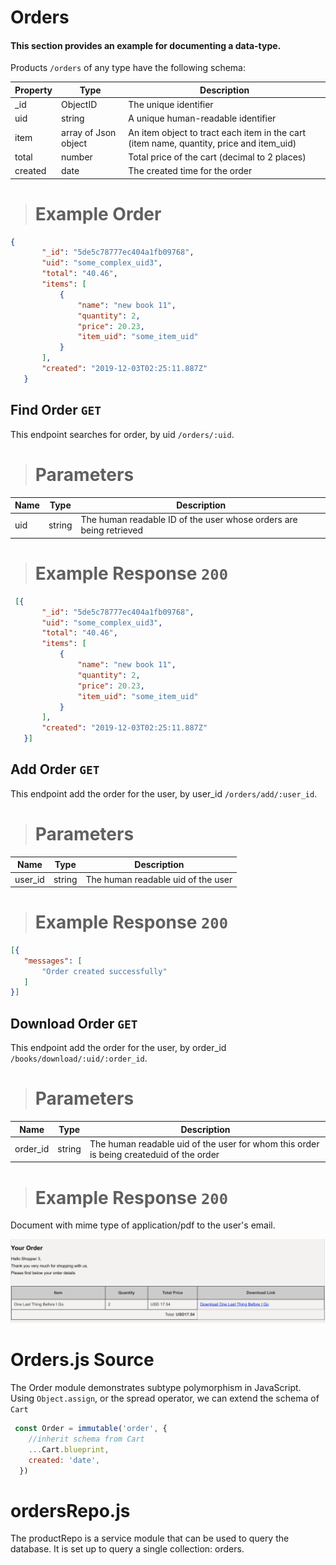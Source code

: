 # Orders

#### This section provides an example for documenting a data-type.

Products `/orders` of any type have the following schema:

| Property | Type                 | Description                                                  |
| -------- | -------------------- | ------------------------------------------------------------ |
| _id      | ObjectID             | The unique identifier                                        |
| uid      | string               | A unique human-readable identifier                           |
| item     | array of Json object | An item object to tract each item in the cart (item name, quantity, price and item_uid) |
| total    | number               | Total price of the cart (decimal to 2 places)                |
| created  | date                 | The created time for the order                               |


> # Example Order

```json
{
       "_id": "5de5c78777ec404a1fb09768",
       "uid": "some_complex_uid3",
       "total": "40.46",
       "items": [
           {
               "name": "new book 11",
               "quantity": 2,
               "price": 20.23,
               "item_uid": "some_item_uid"
           }
       ],
       "created": "2019-12-03T02:25:11.887Z"
   }

```



## Find Order `GET`

This endpoint searches for order, by uid  `/orders/:uid`.

> # Parameters

| Name | Type   | Description                                                  |
| ---- | ------ | ------------------------------------------------------------ |
| uid  | string | The human readable ID of the user whose orders are being retrieved |

> # Example Response `200`

```json
 [{
       "_id": "5de5c78777ec404a1fb09768",
       "uid": "some_complex_uid3",
       "total": "40.46",
       "items": [
           {
               "name": "new book 11",
               "quantity": 2,
               "price": 20.23,
               "item_uid": "some_item_uid"
           }
       ],
       "created": "2019-12-03T02:25:11.887Z"
   }]
```



## Add Order `GET`

This endpoint add the order for the user, by user_id `/orders/add/:user_id`.

> # Parameters

Name | Type | Description
---- | ---- | -----------
 user_id | string | The human readable uid of the user 


> # Example Response `200`

```json
[{
   "messages": [
       "Order created successfully"
   ]
}]
```



## Download Order `GET`

This endpoint add the order for the user, by order_id `/books/download/:uid/:order_id`.

> # Parameters

| Name     | Type   | Description                                                  |
| -------- | ------ | ------------------------------------------------------------ |
| order_id | string | The human readable uid of the user for whom this order is being createduid of the order |


> # Example Response `200`

Document with mime type of application/pdf to the user's email.

![exampleEmail](exampleEmail.png)

# Orders.js Source

The Order module demonstrates subtype polymorphism in JavaScript. Using `Object.assign`, or the spread operator, we can extend the schema of `Cart`

```javascript
 const Order = immutable('order', {
    //inherit schema from Cart
    ...Cart.blueprint,
    created: 'date',
  })
```



# ordersRepo.js
The productRepo is a service module that can be used to query the database. It is set up to query a single collection: orders.
